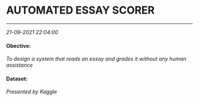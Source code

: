 # AUTOMATED ESSAY SCORER 
------
*21-09-2021 22:04:00*
#### **Obective**: 
*To design a system that reads an essay and grades it without any human assistance*
#### Dataset: 
*Presented by Kaggle*
